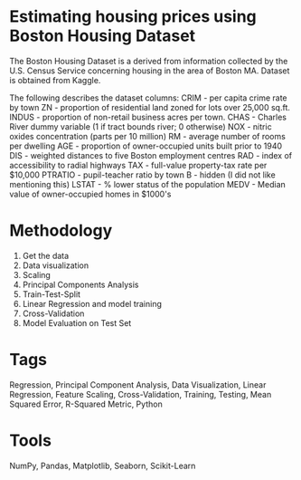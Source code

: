 # Estimating housing prices using Boston Housing Dataset

The Boston Housing Dataset is a derived from information collected by the U.S. Census Service concerning housing in the area of Boston MA. Dataset is obtained from Kaggle.

The following describes the dataset columns:
CRIM - per capita crime rate by town
ZN - proportion of residential land zoned for lots over 25,000 sq.ft.
INDUS - proportion of non-retail business acres per town.
CHAS - Charles River dummy variable (1 if tract bounds river; 0 otherwise)
NOX - nitric oxides concentration (parts per 10 million)
RM - average number of rooms per dwelling
AGE - proportion of owner-occupied units built prior to 1940
DIS - weighted distances to five Boston employment centres
RAD - index of accessibility to radial highways
TAX - full-value property-tax rate per $10,000
PTRATIO - pupil-teacher ratio by town
B - hidden (I did not like mentioning this)
LSTAT - % lower status of the population
MEDV - Median value of owner-occupied homes in $1000's

# Methodology
1) Get the data
2) Data visualization
3) Scaling
4) Principal Components Analysis
5) Train-Test-Split
6) Linear Regression and model training
7) Cross-Validation
8) Model Evaluation on Test Set

# Tags
Regression, Principal Component Analysis, Data Visualization, Linear Regression, Feature Scaling, Cross-Validation, Training, Testing, Mean Squared Error, R-Squared Metric, Python

# Tools
NumPy, Pandas, Matplotlib, Seaborn, Scikit-Learn
